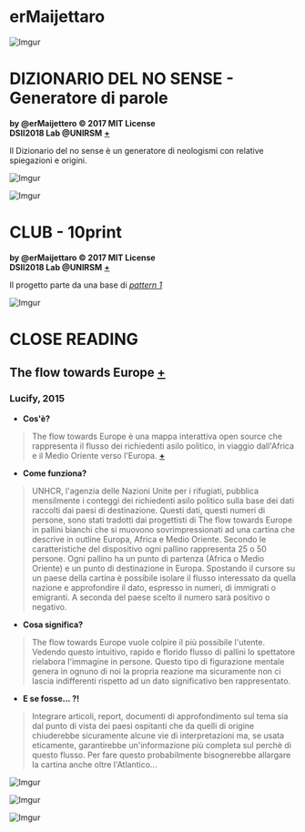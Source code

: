 # erMaijettaro

![Imgur](https://imgur.com/EqOKAdF.jpg)







# DIZIONARIO DEL NO SENSE - Generatore di parole

**by @erMaijettero © 2017 MIT License**  
**DSII2018 Lab @UNIRSM** [**+**](http://dsii-2018-unirsm.github.io)

Il Dizionario del no sense è un generatore di neologismi con relative spiegazioni e origini.


![Imgur](https://imgur.com/IietsN4.png)

![Imgur](https://imgur.com/Mo8Mzlx.png)  




# CLUB - 10print

**by @erMaijettaro © 2017 MIT License**  
**DSII2018 Lab @UNIRSM** [**+**](http://dsii-2018-unirsm.github.io)

Il progetto parte da una base di [*pattern 1*](https://www.openprocessing.org/sketch/265189)

![Imgur](https://imgur.com/VH2Mpa8.png)  



# CLOSE READING
## The flow towards Europe [**+**](https://www.lucify.com/the-flow-towards-europe/)
### Lucify, 2015
- **Cos'è?**
>The flow towards Europe è una mappa interattiva open source che rappresenta il flusso dei richiedenti asilo politico, in viaggio dall'Africa e il Medio Oriente verso l'Europa. [**+**](http://www.prefettura.it/cremona/contenuti/Rifugiati_politici-3174.htm)
- **Come funziona?**
>UNHCR, l'agenzia delle Nazioni Unite per i rifugiati, pubblica mensilmente i conteggi dei richiedenti asilo politico sulla base dei dati raccolti dai paesi di destinazione. Questi dati, questi numeri di persone, sono stati tradotti dai progettisti di The flow towards Europe in pallini bianchi che si muovono sovrimpressionati ad una cartina che descrive in outline Europa, Africa e Medio Oriente. Secondo le caratteristiche del dispositivo ogni pallino rappresenta 25 o 50 persone. Ogni pallino ha un punto di partenza (Africa o Medio Oriente) e un punto di destinazione in Europa. Spostando il cursore su un paese della cartina è possibile isolare il flusso interessato da quella nazione e approfondire il dato, espresso in numeri, di immigrati o emigranti. A seconda del paese scelto il numero sarà positivo o negativo.
- **Cosa significa?**
>The flow towards Europe vuole colpire il più possibile l'utente. Vedendo questo intuitivo, rapido e florido flusso di pallini lo spettatore rielabora l'immagine in persone. Questo tipo di figurazione mentale genera in ognuno di noi la propria reazione ma sicuramente non ci lascia indifferenti rispetto ad un dato significativo ben rappresentato.
- **E se fosse... ?!**
>Integrare articoli, report, documenti di approfondimento sul tema sia dal punto di vista dei paesi ospitanti che da quelli di origine chiuderebbe sicuramente alcune vie di interpretazioni ma, se usata eticamente, garantirebbe un'informazione più completa sul perchè di questo flusso. Per fare questo probabilmente bisognerebbe allargare la cartina anche oltre l'Atlantico...

![Imgur](https://imgur.com/cq7T1zW.png)

![Imgur](https://imgur.com/barJAW2.png)

![Imgur](https://imgur.com/uxzbzXo.png)


